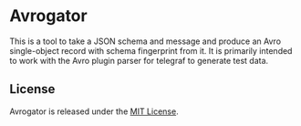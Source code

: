 # Avrogator

This is a tool to take a JSON schema and message and produce an Avro
single-object record with schema fingerprint from it.  It is primarily
intended to work with the Avro plugin parser for telegraf to generate
test data.

## License

Avrogator is released under the [MIT License](LICENSE).

